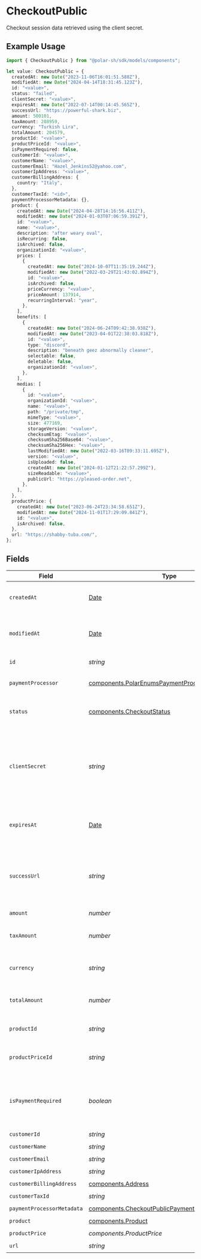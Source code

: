 # CheckoutPublic

Checkout session data retrieved using the client secret.

## Example Usage

```typescript
import { CheckoutPublic } from "@polar-sh/sdk/models/components";

let value: CheckoutPublic = {
  createdAt: new Date("2023-11-06T16:01:51.588Z"),
  modifiedAt: new Date("2024-04-14T18:31:45.123Z"),
  id: "<value>",
  status: "failed",
  clientSecret: "<value>",
  expiresAt: new Date("2022-07-14T00:14:45.565Z"),
  successUrl: "https://powerful-shark.biz",
  amount: 500101,
  taxAmount: 208959,
  currency: "Turkish Lira",
  totalAmount: 204579,
  productId: "<value>",
  productPriceId: "<value>",
  isPaymentRequired: false,
  customerId: "<value>",
  customerName: "<value>",
  customerEmail: "Hazel_Jenkins52@yahoo.com",
  customerIpAddress: "<value>",
  customerBillingAddress: {
    country: "Italy",
  },
  customerTaxId: "<id>",
  paymentProcessorMetadata: {},
  product: {
    createdAt: new Date("2024-04-28T14:16:56.411Z"),
    modifiedAt: new Date("2024-01-03T07:06:59.391Z"),
    id: "<value>",
    name: "<value>",
    description: "after weary oval",
    isRecurring: false,
    isArchived: false,
    organizationId: "<value>",
    prices: [
      {
        createdAt: new Date("2024-10-07T11:35:19.244Z"),
        modifiedAt: new Date("2022-03-29T21:43:02.894Z"),
        id: "<value>",
        isArchived: false,
        priceCurrency: "<value>",
        priceAmount: 137914,
        recurringInterval: "year",
      },
    ],
    benefits: [
      {
        createdAt: new Date("2024-06-24T09:42:38.938Z"),
        modifiedAt: new Date("2023-04-01T22:38:03.818Z"),
        id: "<value>",
        type: "discord",
        description: "beneath geez abnormally cleaner",
        selectable: false,
        deletable: false,
        organizationId: "<value>",
      },
    ],
    medias: [
      {
        id: "<value>",
        organizationId: "<value>",
        name: "<value>",
        path: "/private/tmp",
        mimeType: "<value>",
        size: 477169,
        storageVersion: "<value>",
        checksumEtag: "<value>",
        checksumSha256Base64: "<value>",
        checksumSha256Hex: "<value>",
        lastModifiedAt: new Date("2022-03-16T09:33:11.695Z"),
        version: "<value>",
        isUploaded: false,
        createdAt: new Date("2024-01-12T21:22:57.299Z"),
        sizeReadable: "<value>",
        publicUrl: "https://pleased-order.net",
      },
    ],
  },
  productPrice: {
    createdAt: new Date("2023-06-24T23:34:58.651Z"),
    modifiedAt: new Date("2024-11-01T17:29:09.841Z"),
    id: "<value>",
    isArchived: false,
  },
  url: "https://shabby-tuba.com/",
};
```

## Fields

| Field                                                                                                                  | Type                                                                                                                   | Required                                                                                                               | Description                                                                                                            |
| ---------------------------------------------------------------------------------------------------------------------- | ---------------------------------------------------------------------------------------------------------------------- | ---------------------------------------------------------------------------------------------------------------------- | ---------------------------------------------------------------------------------------------------------------------- |
| `createdAt`                                                                                                            | [Date](https://developer.mozilla.org/en-US/docs/Web/JavaScript/Reference/Global_Objects/Date)                          | :heavy_check_mark:                                                                                                     | Creation timestamp of the object.                                                                                      |
| `modifiedAt`                                                                                                           | [Date](https://developer.mozilla.org/en-US/docs/Web/JavaScript/Reference/Global_Objects/Date)                          | :heavy_check_mark:                                                                                                     | Last modification timestamp of the object.                                                                             |
| `id`                                                                                                                   | *string*                                                                                                               | :heavy_check_mark:                                                                                                     | The ID of the object.                                                                                                  |
| `paymentProcessor`                                                                                                     | [components.PolarEnumsPaymentProcessor](../../models/components/polarenumspaymentprocessor.md)                         | :heavy_check_mark:                                                                                                     | Payment processor used.                                                                                                |
| `status`                                                                                                               | [components.CheckoutStatus](../../models/components/checkoutstatus.md)                                                 | :heavy_check_mark:                                                                                                     | Status of the checkout session.                                                                                        |
| `clientSecret`                                                                                                         | *string*                                                                                                               | :heavy_check_mark:                                                                                                     | Client secret used to update and complete the checkout session from the client.                                        |
| `expiresAt`                                                                                                            | [Date](https://developer.mozilla.org/en-US/docs/Web/JavaScript/Reference/Global_Objects/Date)                          | :heavy_check_mark:                                                                                                     | Expiration date and time of the checkout session.                                                                      |
| `successUrl`                                                                                                           | *string*                                                                                                               | :heavy_check_mark:                                                                                                     | URL where the customer will be redirected after a successful payment.                                                  |
| `amount`                                                                                                               | *number*                                                                                                               | :heavy_check_mark:                                                                                                     | N/A                                                                                                                    |
| `taxAmount`                                                                                                            | *number*                                                                                                               | :heavy_check_mark:                                                                                                     | Computed tax amount to pay in cents.                                                                                   |
| `currency`                                                                                                             | *string*                                                                                                               | :heavy_check_mark:                                                                                                     | Currency code of the checkout session.                                                                                 |
| `totalAmount`                                                                                                          | *number*                                                                                                               | :heavy_check_mark:                                                                                                     | Total amount to pay in cents.                                                                                          |
| `productId`                                                                                                            | *string*                                                                                                               | :heavy_check_mark:                                                                                                     | ID of the product to checkout.                                                                                         |
| `productPriceId`                                                                                                       | *string*                                                                                                               | :heavy_check_mark:                                                                                                     | ID of the product price to checkout.                                                                                   |
| `isPaymentRequired`                                                                                                    | *boolean*                                                                                                              | :heavy_check_mark:                                                                                                     | Whether the checkout requires payment. Useful to detect free products.                                                 |
| `customerId`                                                                                                           | *string*                                                                                                               | :heavy_check_mark:                                                                                                     | N/A                                                                                                                    |
| `customerName`                                                                                                         | *string*                                                                                                               | :heavy_check_mark:                                                                                                     | N/A                                                                                                                    |
| `customerEmail`                                                                                                        | *string*                                                                                                               | :heavy_check_mark:                                                                                                     | N/A                                                                                                                    |
| `customerIpAddress`                                                                                                    | *string*                                                                                                               | :heavy_check_mark:                                                                                                     | N/A                                                                                                                    |
| `customerBillingAddress`                                                                                               | [components.Address](../../models/components/address.md)                                                               | :heavy_check_mark:                                                                                                     | N/A                                                                                                                    |
| `customerTaxId`                                                                                                        | *string*                                                                                                               | :heavy_check_mark:                                                                                                     | N/A                                                                                                                    |
| `paymentProcessorMetadata`                                                                                             | [components.CheckoutPublicPaymentProcessorMetadata](../../models/components/checkoutpublicpaymentprocessormetadata.md) | :heavy_check_mark:                                                                                                     | N/A                                                                                                                    |
| `product`                                                                                                              | [components.Product](../../models/components/product.md)                                                               | :heavy_check_mark:                                                                                                     | A product.                                                                                                             |
| `productPrice`                                                                                                         | *components.ProductPrice*                                                                                              | :heavy_check_mark:                                                                                                     | N/A                                                                                                                    |
| `url`                                                                                                                  | *string*                                                                                                               | :heavy_check_mark:                                                                                                     | N/A                                                                                                                    |